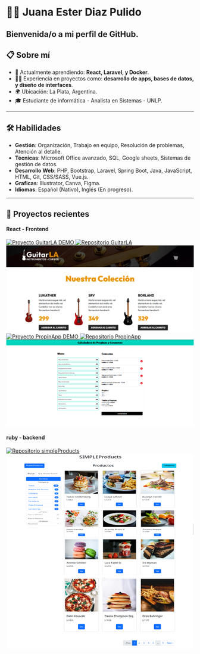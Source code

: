 # 🧑‍💻 Juana Ester Diaz Pulido


Bienvenida/o a mi perfil de GitHub. 
---

## 📋 Sobre mí

- 🌱 Actualmente aprendiendo: **React, Laravel, y Docker**.  
- 👩‍🏭 Experiencia en proyectos como: **desarrollo de apps, bases de datos, y diseño de interfaces**.  
- 🌍 Ubicación: La Plata, Argentina.  
- 🎓 Estudiante de informática - Analista en Sistemas - UNLP.  

---

## 🛠️ Habilidades

- **Gestión**: Organización, Trabajo en equipo, Resolución de problemas, Atención al detalle.
- **Técnicas**: Microsoft Office avanzado, SQL, Google sheets, Sistemas de gestión de datos.
- **Desarrollo Web**: PHP, Bootstrap, Laravel, Spring Boot, Java, JavaScript, HTML, Git, CSS/SASS, Vue.js.
- **Graficas**: Illustrator, Canva, Figma.
- **Idiomas**: Español (Nativo), Inglés (En progreso). 

---
## 🚀 Proyectos recientes

#### React - Frontend
<div>
  <a href="http://shopguitar-la.netlify.app/">
    <img src="https://img.shields.io/badge/Proyecto_GuitarLA-DEMO-blue?style=for-the-badge&logo=netlify" alt="Proyecto GuitarLA DEMO">
  </a>
   <a href="https://github.com/estidy/GuitarLA-typescript">
    <img src="https://img.shields.io/badge/Repositorio-GitHub-green?style=for-the-badge&logo=github" alt="Repositorio GuitarLA">
  </a>
   <img src="https://github.com/estidy/Guitar-LA---React/blob/main/GuitarLA.png" alt="GuitarLA">
</div>

<div>
  <a href="propinapp.netlify.app">
    <img src="https://img.shields.io/badge/Proyecto_PropinApp-DEMO-blue?style=for-the-badge&logo=netlify" alt="Proyecto PropinApp DEMO">
  </a>
  <a href="https://github.com/estidy/calculadora-propinas">
    <img src="https://img.shields.io/badge/Repositorio-GitHub-green?style=for-the-badge&logo=github" alt="Repositorio PropinApp">
  </a>
   <img src="https://github.com/estidy/calculadora-propinas/blob/main/PropinApp.png" alt="PropinApp">
</div>

#### ruby - backend
<div>
  <a href="[https://github.com/estidy/calculadora-propinas](https://github.com/estidy/ruby_rails)">
    <img src="https://img.shields.io/badge/Repositorio-GitHub-green?style=for-the-badge&logo=github" alt="Repositorio simpleProducts">
  </a>
   <img src="https://github.com/estidy/ruby_rails/blob/main/SimpleP.png" alt="simpleProducts">
</div>
<!--
**estidy/Estidy** is a ✨ _special_ ✨ repository because its `README.md` (this file) appears on your GitHub profile.

Here are some ideas to get you started:

- 🔭 I’m currently working on ...
- 🌱 I’m currently learning ...
- 👯 I’m looking to collaborate on ...
- 🤔 I’m looking for help with ...
- 💬 Ask me about ...
- 📫 How to reach me: ...
- 😄 Pronouns: ...
- ⚡ Fun fact: ...
-->
